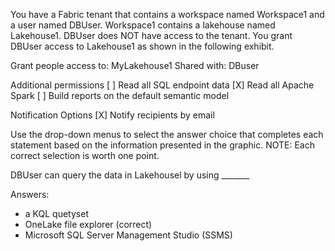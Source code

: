 You have a Fabric tenant that contains a workspace named Workspace1 and a user named DBUser. Workspace1 contains a lakehouse named Lakehouse1. DBUser does NOT have access to the tenant.
You grant DBUser access to Lakehouse1 as shown in the following exhibit.

Grant people access to:  MyLakehouse1
Shared with: DBuser

Additional permissions
[ ] Read all SQL endpoint data
[X] Read all Apache Spark
[ ] Build reports on the default semantic model

Notification Options
[X] Notify recipients by email

Use the drop-down menus to select the answer choice that completes each statement based on the information presented in the graphic.
NOTE: Each correct selection is worth one point.

DBUser can query the data in Lakehousel by using _______

Answers:
- a KQL quetyset
- OneLake file explorer (correct)
- Microsoft SQL Server Management Studio (SSMS)
